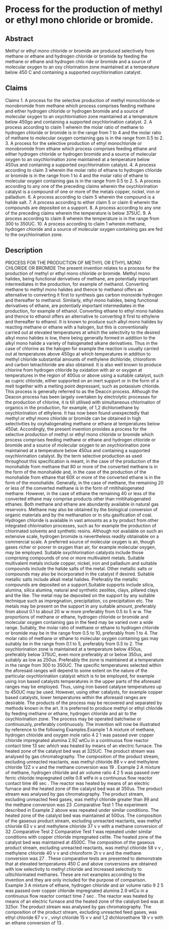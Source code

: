 # Process for the production of methyl or ethyl mono chloride or bromide.

## Abstract
Methyl or ethyl mono chloride or bromide are produced selectively from methane or ethane and hydrogen chloride or bromide by feeding the methane or ethane and hydrogen chlo ride or bromide and a source of molecular oxygen to an oxy chlorination zone maintained at a temperature below 450 C and containing a supported oxychlorination catalyst.

## Claims
Claims 1. A process for the selective production of methyl monochloride or monobromide from methane which process comprises feeding methane and either hydrogen chloride or hydrogen bromide and a source of molecular oxygen to an oxychlorination zone maintained at a temperature below 450go and containing a supported oxychlorination catalyst. 2. A process according to claim 1 wherein the molar ratio of methane to hydrogen chloride or bromide is in the range from 1 to 4 and the molar ratio of methane to molecular oxygen containing gas is in the range from 0.5 to 2. 3. A process for the selective production of ethyl monochloride or monobromide from ethane which process comprises feeding ethane and either hydrogen chloride or hydrogen bromide and a source of molecular oxygen to an oxychlorination zone maintained at a temperature below 450us and containing a supported oxychlorination catalyst. 4. A process according to claim 3 wherein the molar ratio of ethane to hydrogen chloride or bromide is in the range from 1 to 4 and the molar ratio of ethane to molecular oxygen containing gas is in the range from 0.5 to 2. 5. A process according to any one of the preceding claims wherein the oxychlorination catalyst is a compound of one or more of the metals copper, nickel, iron or palladium. 6. A process according to claim 5 wherein the compound is a halide salt. 7. A process according to either claim 5 or claim 6 wherein the compounds are deposited on a support. 8. A process according to any one of the preceding claims wherein the temperature is below 375UC. 9. A process according to claim 8 wherein the temperature is in the range from 300 to 350UC. 10. A process according to claim 1 wherein methane, hydrogen chloride and a source of molecular oxygen containing gas are fed to the oxychlorination zone.

## Description
PROCESS FOR THE PRODUCTION OF METHYL OR ETHYL MONO CHLORIDE OR BROMIDE The present invention relates to a process for the production of methyl or ethyl mono chloride or bromide. Methyl mono halides, being functional derivatives of methane, are potentially important intermediates in the production, for example of methanol. Converting methane to methyl mono halides and thence to methanol offers an alternative to converting it first to synthesis gas carbon monoxide hydrogen and thereafter to methanol. Similarly, ethyl mono halides, being functional derivatives of ethane, are potentially important intermediates in the production, for example of ethanol. Converting ethane to ethyl mono halides and thence to ethanol offers an alternative to converting it first to ethylene and thereafter to ethanol. It is known to produce such alkyl mono halides by reacting methane or ethane with a halogen, but this is conventionally carried out at elevated temperatures at which the selectivity to the desired alkyl mono halides is low, there being generally formed in addition to the alkyl mono halide a variety of halogenated alkane derivatives. Thus in the case of chlorine as the halogen for example the reaction is usually carried out at temperatures above 450go at which temperatures in addition to methyl chloride substantial amounts of methylene dichloride, chloroform and carbon tetrachloride are also obtained. It is also well known to produce chlorine from hydrogen chloride by oxidation with air or oxygen at temperatures in the region of 400us or above using a suitable catalyst, such as cupric chloride, either supported on an inert support or in the form of a melt together with a melting point depressant, such as potassium chloride. This process is generally referred to as the Deaccn process. Although the Deacon process has been largely overtaken by electrolytic processes for the production of chlorine, it is till utilised with simultaneous chlorination of organics in the production, for example, of 1,2 dichloroethane by oxychlorination of ethylene. It has now been found unexpectedly that methyl or ethyl mono chloride or bromide can be obtained in high selectivities by oxyhalogenating methane or ethane at temperatures below 450at. Accordingly, the present invention provides a process for the selective production of methyl or ethyl mono chloride or bromide which process comprises feeding methane or ethane and hydrogen chloride or bromide and a source of molecular oxygen to an oxychlorination zone maintained at a temperature below 450us and containing a supported oxychlorination catalyst. By the term selective production as used throughout this specification is meant, in the case of the production of the monohalide from methane that 80 or more of the converted methane is in the form of the monohalide and, in the case of the production of the monohalide from ethane that 60X or more of the converted ethane is in the form of the monohalide. Generally, in the case of methane, the remaining 20 or less of the converted methane is in the form of rmltihalogenated methane. However, in the case of ethane the remaining 40 or less of the converted ethane may comprise products other than rmltihalogenated ethanes. Both methane and ethane are abundantly available in natural gas reservoirs. Methane may also be obtained by the biological conversion of organic materials and by the methanation or in situ gasification of coal. Hydrogen chloride is available in vast amounts as a by product from other integrated chlorination processes, such as for example the production of chlorinated solvents and synthetic resins. Although not available on such an extensive scale, hydrogen bromide is nevertheless readily obtainable on a commercial scale. A preferred source of molecular oxygen is air, though gases richer or poorer in oxygen than air, for example molecular oxygen, may be employed. Suitable oxychlorination catalysts include those comprising compounds of one or more multivalent metals. Suitable multivalent metals include copper, nickel, iron and palladium and suitable compounds include the halide salts of the metal. Other metallic salts or compounds may also be incorporated in the catalyst if desired. Suitable metallic salts include alkali metal halides. Preferably the metallic compounds are deposited on a support.Suitable supports include silica, alumina, silica alumina, natural and synthetic zeolites, clays, pillared clays and the like. The metal may be deposited on the support by any suitable technique such as impregnation, precipitation, co precipitation etc. The metals may be present on the support in any suitable amount, preferably from about 0.1 to about 20 w w more preferably from 0.5 to 5 w w. The proportions of methane or ethane, hydrogen chloride or bromide and molecular oxygen containing gas in the feed may be varied over a wide range. Suitably, the molar ratio of methane or ethane to hydrogen chloride or bromide may be in the range from 0.5 to 10, preferably from 1 to 4. The molar ratio of methane or ethane to molecular oxygen containing gas may suitably be in the range from 0.1 to 5, preferably from 0.5 to 2. The oxychlorination zone is maintained at a temperature below 450us, preferably below 375UC, even more preferably at or below 350us, and suitably as low as 250us. Preferably the zone is maintained at a temperature in the range from 300 to 350UC. The specific temperatures selected within the aforesaid ranges will depend to some extent on the nature of the particular oxychlorination catalyst which is to be employed, for example using iron based catalysts temperatures in the upper parts of the aforesaid ranges may be employed. Thus, using iron based catalyse temperatures up to 450UC may be used. However, using other catalysts, for example copper based catalysts, lower temperatures within the aforesaid ranges are desirable. The products of the process may be recovered and separated by methods known in the art. It is preferred to produce methyl or ethyl chloride by feeding methane or ethane, hydrogen chloride and air to the oxychlorination zone. The process may be operated batchwise or continuously, preferably continuously. The invention will now be illustrated by reference to the following Examples.Example 1 A mixture of methane, hydrogen chloride and oxygen mole ratio 4 2 1 was passed over copper chloride impregnated alumina 2.9Z wtCu in a continuous flow reactor contact time 13 sec which was heated by means of an electric furnace. The heated zone of the catalyst bed was at 325UC. The product stream was analysed by gas chromatography. The composition of the product stream, excluding unreacted reactants, was methyl chloride 88 v v and methylene chloride 12Z v v and the methane conversion was 19 . Example 2 A mixture of methane, hydrogen chloride and air volume ratio 4 2 5 was passed over ferric chloride impregnated celite 0.8 wtFe in a continuous flow reactor contact time 46 sec . The reactor was heated by means of an electric furnace and the heated zone of the catalyst bed was at 350us. The product stream was analysed by gas chromatography. The product stream, excluding unreacted feed gases, was methyl chloride greater than 99 and the methane conversion was 23 .Comparative Test 1 The experiment described in Example 2 above was repeated under similar conditions. The heated zone of the catalyst bed was maintained at 500us. The composition of the gaseous product stream, excluding unreacted reactants, was methyl chloride 63 v v and methylene chloride 37 v v with a methane conversion of 32 .Comparative Test 2 Comparative Test 1 was repeated under similar conditions with copper chloride impregnated celite. The heated zone of the catalyst bed was maintained at 4500C. The composition of the gaseous product stream, excluding unreacted reactants, was methyl chloride 58 v v , methylene chloride 40 v v and chloroform 2t v v and the methane conversion was 27 . These comparative tests are presented to demonstrate that at elevated temperatures 450 C and above conversions are obtained with low selectivity to methyl chloride and increased selectivity to uiltichlorinated methanes. These are not examples according to the invention and they are only included for the purpose of comparison. Example 3 A mixture of ethane, hydrogen chloride and air volume ratio 9 2 5 was passed over copper chloride impregnated alumina 2.9 wtCu in a continuous flow reactor contact time 7 sec . The reactor was heated by means of an electric furnace and the heated zone of the catalyst bed was at 325or. The product stream was analysed by gas chromatography. The composition of the product stream, excluding unreacted feed gases, was ethyl chloride 67 v v , vinyl chloride 15 v v and 1,2 dichloroethane 18 v v with an ethane conversion of 13 .
